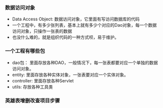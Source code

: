 ### 数据访问对象
- Data Access Object: 数据访问对象，它里面有写访问数据库的代码
- 一个工程中，有多少张列表，基本上就有多少个对应的Dao对象，每一个数据访问对象，只操作一张表的数据
- 也没什么难的，就是组织代码的一种方式呗，易于维护。


### 一个工程有哪些包
- dao包： 里面存放各种DAO，一般情况下，每一张表都要对应一个单独的数据访问对象。
- entity: 里面存放各种实体对象，一张表要对应一个实体对象。
- controller: 里面存放各种Servlet
- utils: 存放各种工具类


### 英雄表增删改查项目步骤
